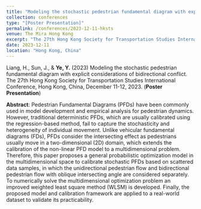 ```yaml
---
title: "Modeling the stochastic pedestrian fundamental diagram with explicit considerations of bidirectional conflict"
collection: conferences
type: "[Poster Presentation]"
permalink: /conferences/2023-12-11-hksts
venue: The Mira Hong Kong
excerpt: "The 27th Hong Kong Society for Transportation Studies International Conference, Hong Kong, China, December 11-12, 2023."
date: 2023-12-11
location: "Hong Kong, China"
---
```


Liang, H., Sun, J., & **Ye, Y.** (2023) Modeling the stochastic pedestrian fundamental diagram with explicit considerations of bidirectional conflict. The 27th Hong Kong Society for Transportation Studies International Conference, Hong Kong, China, December 11-12, 2023. (**Poster Presentation**)

**Abstract**: Pedestrian Fundamental Diagrams (PFDs) have been commonly used in model development and empirical analysis for pedestrian dynamics. However, traditional deterministic PFDs, which are usually calibrated using the regression-based method, fail to capture the stochasticity and heterogeneity of individual movement. Unlike vehicular fundamental diagrams (FDs), PFDs consider the intersecting effect as pedestrians usually move in a two-dimensional (2D) domain, which extends the calibration of the non-linear PFD model to a multidimensional problem. Therefore, this paper proposes a general probabilistic optimization model in the multidimensional space to calibrate stochastic PFDs based on scattered data samples, in which the unidirectional pedestrian flow and bidirectional pedestrian flow with oblique intersecting angle are considered separately. To numerically solve the multidimensional optimization problem an improved weighted least square method (WLSM) is developed. Finally, the proposed model and calibration framework are applied to a real-world dataset to validate its practicability.
